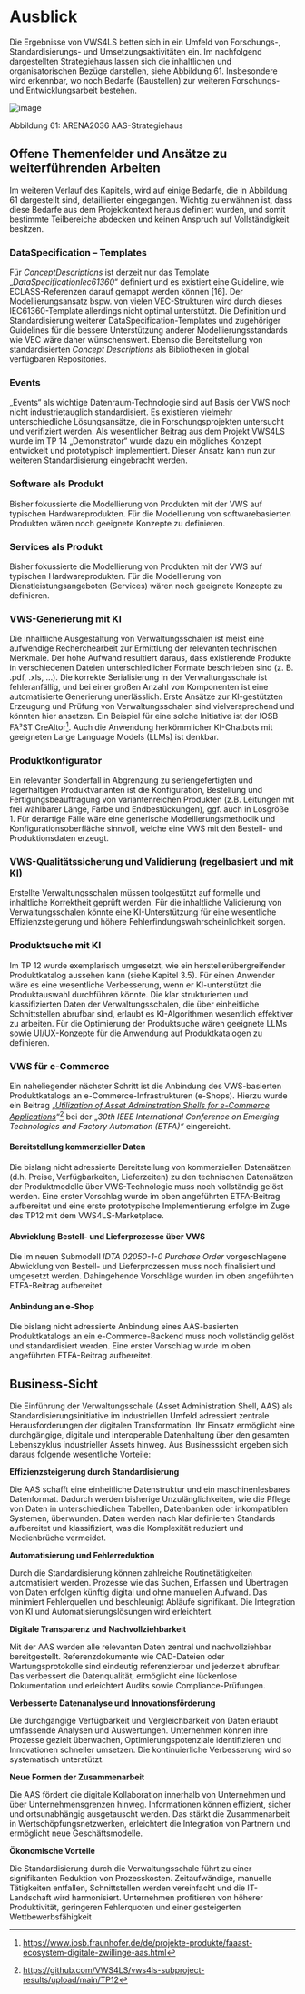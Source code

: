 # Ausblick

Die Ergebnisse von VWS4LS betten sich in ein Umfeld von Forschungs-, Standardisierungs- und Umsetzungsaktivitäten ein. Im nachfolgend dargestellten Strategiehaus lassen sich die inhaltlichen und organisatorischen Bezüge darstellen, siehe Abbildung 61. Insbesondere wird erkennbar, wo noch Bedarfe (Baustellen) zur weiteren Forschungs- und Entwicklungsarbeit bestehen.

![image](https://github.com/user-attachments/assets/fd2b2990-4942-43dc-a2d3-3b37dd83962d)

Abbildung 61: ARENA2036 AAS-Strategiehaus

## Offene Themenfelder und Ansätze zu weiterführenden Arbeiten

Im weiteren Verlauf des Kapitels, wird auf einige Bedarfe, die in Abbildung 61 dargestellt sind, detaillierter eingegangen. Wichtig zu erwähnen ist, dass diese Bedarfe aus dem Projektkontext heraus definiert wurden, und somit bestimmte Teilbereiche abdecken und keinen Anspruch auf Vollständigkeit besitzen.

### DataSpecification – Templates

Für *ConceptDescriptions* ist derzeit nur das Template „*DataSpecificationIec61360*“ definiert und es existiert eine Guideline, wie ECLASS-Referenzen darauf gemappt werden können [16]. Der Modellierungsansatz bspw. von vielen VEC-Strukturen wird durch dieses IEC61360-Template allerdings nicht optimal unterstützt. Die Definition und Standardisierung weiterer DataSpecification-Templates und zugehöriger Guidelines für die bessere Unterstützung anderer Modellierungsstandards wie VEC wäre daher wünschenswert. Ebenso die Bereitstellung von standardisierten *Concept Descriptions* als Bibliotheken in global verfügbaren Repositories.

### Events

„Events“ als wichtige Datenraum-Technologie sind auf Basis der VWS noch nicht industrietauglich standardisiert. Es existieren vielmehr unterschiedliche Lösungsansätze, die in Forschungsprojekten untersucht und verifiziert werden. Als wesentlicher Beitrag aus dem Projekt VWS4LS wurde im TP 14 „Demonstrator“ wurde dazu ein mögliches Konzept entwickelt und prototypisch implementiert. Dieser Ansatz kann nun zur weiteren Standardisierung eingebracht werden.

### Software als Produkt

Bisher fokussierte die Modellierung von Produkten mit der VWS auf typischen Hardwareprodukten. Für die Modellierung von softwarebasierten Produkten wären noch geeignete Konzepte zu definieren.

### Services als Produkt

Bisher fokussierte die Modellierung von Produkten mit der VWS auf typischen Hardwareprodukten. Für die Modellierung von Dienstleistungsangeboten (Services) wären noch geeignete Konzepte zu definieren.

### VWS-Generierung mit KI

Die inhaltliche Ausgestaltung von Verwaltungsschalen ist meist eine aufwendige Recherchearbeit zur Ermittlung der relevanten technischen Merkmale. Der hohe Aufwand resultiert daraus, dass existierende Produkte in verschiedenen Dateien unterschiedlicher Formate beschrieben sind (z. B. .pdf, .xls, …). Die korrekte Serialisierung in der Verwaltungsschale ist fehleranfällig, und bei einer großen Anzahl von Komponenten ist eine automatisierte Generierung unerlässlich. Erste Ansätze zur KI-gestützten Erzeugung und Prüfung von Verwaltungsschalen sind vielversprechend und könnten hier ansetzen. Ein Beispiel für eine solche Initiative ist der IOSB FA³ST CreAItor[^1]. Auch die Anwendung herkömmlicher KI-Chatbots mit geeigneten Large Language Models (LLMs) ist denkbar.

[^1]: <https://www.iosb.fraunhofer.de/de/projekte-produkte/faaast-ecosystem-digitale-zwillinge-aas.html>

### Produktkonfigurator

Ein relevanter Sonderfall in Abgrenzung zu seriengefertigten und lagerhaltigen Produktvarianten ist die Konfiguration, Bestellung und Fertigungsbeauftragung von variantenreichen Produkten (z.B. Leitungen mit frei wählbarer Länge, Farbe und Endbestückungen), ggf. auch in Losgröße 1. Für derartige Fälle wäre eine generische Modellierungsmethodik und Konfigurationsoberfläche sinnvoll, welche eine VWS mit den Bestell- und Produktionsdaten erzeugt.

### VWS-Qualitätssicherung und Validierung (regelbasiert und mit KI)

Erstellte Verwaltungsschalen müssen toolgestützt auf formelle und inhaltliche Korrektheit geprüft werden. Für die inhaltliche Validierung von Verwaltungsschalen könnte eine KI-Unterstützung für eine wesentliche Effizienzsteigerung und höhere Fehlerfindungswahrscheinlichkeit sorgen.

### Produktsuche mit KI

Im TP 12 wurde exemplarisch umgesetzt, wie ein herstellerübergreifender Produktkatalog aussehen kann (siehe Kapitel 3.5). Für einen Anwender wäre es eine wesentliche Verbesserung, wenn er KI-unterstützt die Produktauswahl durchführen könnte. Die klar strukturierten und klassifizierten Daten der Verwaltungsschalen, die über einheitliche Schnittstellen abrufbar sind, erlaubt es KI-Algorithmen wesentlich effektiver zu arbeiten. Für die Optimierung der Produktsuche wären geeignete LLMs sowie UI/UX-Konzepte für die Anwendung auf Produktkatalogen zu definieren.

### VWS für e-Commerce

Ein naheliegender nächster Schritt ist die Anbindung des VWS-basierten Produktkatalogs an e-Commerce-Infrastrukturen (e-Shops). Hierzu wurde ein Beitrag „[*Utilization of Asset Adminstration Shells for e-Commerce Applications*](https://github.com/VWS4LS/vws4ls-subproject-results/upload/main/TP12)“[^2] bei der „*30th IEEE International Conference on Emerging Technologies and Factory Automation (ETFA)“* eingereicht.

[^2]: <https://github.com/VWS4LS/vws4ls-subproject-results/upload/main/TP12>

#### Bereitstellung kommerzieller Daten

Die bislang nicht adressierte Bereitstellung von kommerziellen Datensätzen (d.h. Preise, Verfügbarkeiten, Lieferzeiten) zu den technischen Datensätzen der Produktmodelle über VWS-Technologie muss noch vollständig gelöst werden. Eine erster Vorschlag wurde im oben angeführten ETFA-Beitrag aufbereitet und eine erste prototypische Implementierung erfolgte im Zuge des TP12 mit dem VWS4LS-Marketplace.

#### Abwicklung Bestell- und Lieferprozesse über VWS

Die im neuen Submodell *IDTA 02050-1-0 Purchase Order* vorgeschlagene Abwicklung von Bestell- und Lieferprozessen muss noch finalisiert und umgesetzt werden. Dahingehende Vorschläge wurden im oben angeführten ETFA-Beitrag aufbereitet.

#### Anbindung an e-Shop

Die bislang nicht adressierte Anbindung eines AAS-basierten Produktkatalogs an ein e-Commerce-Backend muss noch vollständig gelöst und standardisiert werden. Eine erster Vorschlag wurde im oben angeführten ETFA-Beitrag aufbereitet.

## Business-Sicht

Die Einführung der Verwaltungsschale (Asset Administration Shell, AAS) als Standardisierungsinitiative im industriellen Umfeld adressiert zentrale Herausforderungen der digitalen Transformation. Ihr Einsatz ermöglicht eine durchgängige, digitale und interoperable Datenhaltung über den gesamten Lebenszyklus industrieller Assets hinweg. Aus Businesssicht ergeben sich daraus folgende wesentliche Vorteile:

**Effizienzsteigerung durch Standardisierung**

Die AAS schafft eine einheitliche Datenstruktur und ein maschinenlesbares Datenformat. Dadurch werden bisherige Unzulänglichkeiten, wie die Pflege von Daten in unterschiedlichen Tabellen, Datenbanken oder inkompatiblen Systemen, überwunden. Daten werden nach klar definierten Standards aufbereitet und klassifiziert, was die Komplexität reduziert und Medienbrüche vermeidet.

**Automatisierung und Fehlerreduktion**

Durch die Standardisierung können zahlreiche Routinetätigkeiten automatisiert werden. Prozesse wie das Suchen, Erfassen und Übertragen von Daten erfolgen künftig digital und ohne manuellen Aufwand. Das minimiert Fehlerquellen und beschleunigt Abläufe signifikant. Die Integration von KI und Automatisierungslösungen wird erleichtert.

**Digitale Transparenz und Nachvollziehbarkeit**

Mit der AAS werden alle relevanten Daten zentral und nachvollziehbar bereitgestellt. Referenzdokumente wie CAD-Dateien oder Wartungsprotokolle sind eindeutig referenzierbar und jederzeit abrufbar. Das verbessert die Datenqualität, ermöglicht eine lückenlose Dokumentation und erleichtert Audits sowie Compliance-Prüfungen.

**Verbesserte Datenanalyse und Innovationsförderung**

Die durchgängige Verfügbarkeit und Vergleichbarkeit von Daten erlaubt umfassende Analysen und Auswertungen. Unternehmen können ihre Prozesse gezielt überwachen, Optimierungspotenziale identifizieren und Innovationen schneller umsetzen. Die kontinuierliche Verbesserung wird so systematisch unterstützt.

**Neue Formen der Zusammenarbeit**

Die AAS fördert die digitale Kollaboration innerhalb von Unternehmen und über Unternehmensgrenzen hinweg. Informationen können effizient, sicher und ortsunabhängig ausgetauscht werden. Das stärkt die Zusammenarbeit in Wertschöpfungsnetzwerken, erleichtert die Integration von Partnern und ermöglicht neue Geschäftsmodelle.

**Ökonomische Vorteile**

Die Standardisierung durch die Verwaltungsschale führt zu einer signifikanten Reduktion von Prozesskosten. Zeitaufwändige, manuelle Tätigkeiten entfallen, Schnittstellen werden vereinfacht und die IT-Landschaft wird harmonisiert. Unternehmen profitieren von höherer Produktivität, geringeren Fehlerquoten und einer gesteigerten Wettbewerbsfähigkeit
